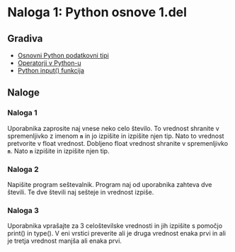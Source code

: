 # Naloga 1: Python osnove 1.del

## Gradiva
- [Osnovni Python podatkovni tipi](https://realpython.com/python-data-types/)
- [Operatorji v Python-u](https://realpython.com/python-operators-expressions/)
- [Python input() funkcija](https://www.w3schools.com/python/ref_func_input.asp)


## Naloge

### Naloga 1
Uporabnika zaprosite naj vnese neko celo število. To vrednost shranite v spremenljivko z imenom **`n`** in jo izpišite in izpišite njen tip. Nato to vrednost pretvorite v float vrednost. Dobljeno float vrednost shranite v spremenljivko **`n`**. Nato **`n`** izpišite in izpišite njen tip.

### Naloga 2
Napišite program seštevalnik. Program naj od uporabnika zahteva dve števili. Te dve števili naj sešteje in vrednost izpiše.

### Naloga 3
Uporabnika vprašajte za 3 celoštevilske vrednosti in jih izpišite s pomočjo print() in type(). V eni vrstici preverite ali je druga vrednost enaka prvi in ali je tretja vrednost manjša ali enaka prvi.
